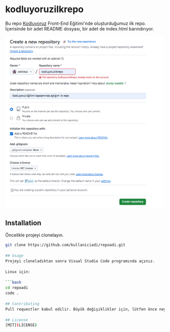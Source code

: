 # kodluyoruzilkrepo
Bu repo [Kodluyoruz](https://www.kodluyoruz.org/) Front-End Eğitimi'nde oluşturduğumuz ilk repo. İçerisinde bir adet README dosyası, bir adet de index.html barındırıyor.

![Proje ekran görüntüsü](assets/Screenshot%202025-07-09%20173350.png)

## Installation

Öncelikle projeyi clonelayın.

```bash
git clone https://github.com/kullaniciadi/repoadi.git

## Usage
Projeyi cloneladıktan sonra Visual Studio Code programında açınız.

Linux için:

```bash
cd repoadi
code .

## Contributing
Pull requestler kabul edilir. Büyük değişiklikler için, lütfen önce neyi değiştirmek istediğinizi tartışmak için bir konu açınız.

## License
[MIT](LICENSE)

